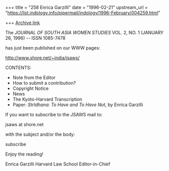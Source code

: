 +++
title = "258 Enrica Garzilli"
date = "1996-02-21"
upstream_url = "https://list.indology.info/pipermail/indology/1996-February/004259.html"

+++
[Archive link](https://list.indology.info/pipermail/indology/1996-February/004259.html)

The   *JOURNAL OF SOUTH ASIA WOMEN STUDIES*
  VOL. 2, NO. 1 (JANUARY 26, 1996) -- ISSN 1085-7478

has just been published on our WWW pages:

http://www.shore.net/~india/jsaws/

CONTENTS:

- Note from the Editor
- How to submit a contribution?
- Copyright Notice
- News
- The Kyoto-Harvard Transcription
- Paper: *StrIdhana: To Have and To Have Not*, by Enrica
  Garzilli


If you want to subscribe to the JSAWS mail to:

jsaws at shore.net

with the subject and/or the body:

subscribe <your name>


Enjoy the reading!

Enrica Garzilli
Harvard Law School
Editor-in-Chief





